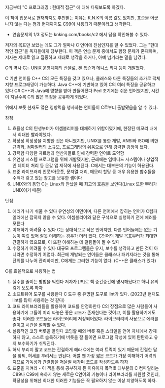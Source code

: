 지금부터 "C 프로그래밍 : 현대적 접근" 에 대해 다뤄보도록 하겠다.

이 책이 입문서로 현재까지도 추천받는 이유는 K.N.K의 이름 값도 있지만, 표준을 어긋나지 않는 다는 점과
현재까지도 C99이 사용되기 때문이라고 생각한다.

+ 연습문제의 1/3 정도는 knking.com/books/c2 에서 답을 확인해볼 수 있다.

저자의 목표만 보았는 데도 그가 얼마나 C 언어에 진심인지를 알 수 있었다. 그는 "현대적인 접근"을 독자들에게 당부한다.
이 책은 연습 문제 중에서도 함정 문제가 존재하며, 저자는 제대로 읽고 집중하고 제대로 생각을 하거나, 아예 넘기라는 말을 남겼다.

C의 역사
C는 UNIX 운영체제의 산물로, 켄 톰슨과 데니스 리치 등이 개발했다.

C 기반 언어들
C++ C의 모든 특징을 갖고 있으나, 클래스와 다른 특징들의 추가로 객체지향 프로그래밍이 가능하다.
Java C++에 기반하고 있어 C의 여러 특징을 공유하고 있다
C# C++과 Java에 영향을 받아 만들어졌다
Perl 초기에는 쉬운 언어였지만, 시간이 지날수록 C의 많은 특징을 공유하게 되었다.

위에서 보듯 현재도 많은 영향력을 행사하는 언어들이 C로부터 출발됐음을 알 수 있다.

장점
1. 효율성
C의 탄생부터가 어셈블리어를 대체하기 위함이였기에, 한정된 메모리 내에서 최대한 빨라야했다. 
2. 확장성
확장성을 지향한 것은 아니였지만, UNIX를 통한 개발, ANSI와 ISO에 의한 규격화, 컴파일러의 소규모, 프로그래밍의 쉬움으로 인해 강력한 강정이 됐다.
3. 강력함
다양한 자료형과 연산자들로 인해 강력한 언어로 도약함
4. 유연성
시스템 프로그램을 위해 개발됐지만, 근래에는 임베디드 시스템이나 상업적인 데이터 처리 등 온갖 앱 제작에 사용된다. C에서는 대부분의 기능이 허용된다.
5. 표준 라이브러리
인풋/아웃풋, 문자열 처리, 메모리 할당 등 매우 유용한 함수들을 수백개 갖고 있는 창고를 보유한 셈이다
6. UNIX와의 통합
C는 Linux와 만났을 때 최고의 호흡을 보인다(Linux 또한 뿌리가 UNIX이기 때문) 

단점
1. 에러가 나기 쉬울 수 있다
유연성의 이면이며, 다른 언어에서 잡히는 언어가 C컴파일러에선 잡히지 않을 수 있다. 어셈블리어와 닮은 구석으로 실행하기 전에 에러를 모른다
2. 이해하기 어려울 수 있다
C는 상대적으로 작은 언어지만, 다른 언어들에는 없는 기능이 여럿 있어 잘못 이해하는 경우가 더러 있다. C언어의 개발 목표부터가 최대한 간결하게 였으므로,
이 또한 이해하는 데 걸림돌이 될 수 있다
3. 수정하기 어려울 수 있다
대규모 프로그램들은 유지, 보수를 생각하고 만든 것이 아니라면 수정하기 어렵다. 최근에 개발되는 언어들은 클래스나 패키지라는 것을 통해
단위를 나누어 관리하지만, C에게는 그러한 기능이 없다. (C++은 클래스가 있다)

C를 효율적으로 사용하는 법
1. 실수를 줄이는 방법을 익힌다
저자가 [!!!]로 책 중간중간에 명시해뒀다고 하니 유의 깊게 보도록 하자
2. 소프트웨어 도구를 사용한다
C 도구 중 유명한 도구로 lint가 있다. (2023년 현재도 lint를 많이 사용하는 것 같다)
3. 코드 라이브러리들을 활용하여 코드를 안정화한다
C의 장점으로 많은 사람들이 사용하기에 그들이 미리 짜놓은 좋은 코드가 존재한다는 것이고, 이를 활용하기에도 좋다.
이러한 코드들은 라이브러리에 저장되어있다. 라이브러리의 사용으로 에러를 줄이고 시간을 절약할 수 있다.
4. 실용적인 코딩 버릇을 들인다
코딩할 때의 버릇 혹은 스타일을 언어 자체에서 강제하지 않고, 스스로 습득하기에 버릇을 잘 들이면 프로그램 작성에 있어 탄탄하고 유지 보수하기가 쉬워진다.
5. 허세 부리지 말고 코드는 간결하게 해라
C에는 여러 트릭이 있기 때문에 간결한 답을 찾되, 허세를 부려서는 안된다. 어쩔 땐 가장 짧은 코드가 가장 이해하기 어려워지므로
가독성과 간결함을 저울질 해가며 코드를 작성하도록 하자
6. 표준을 지켜라 - 이 책을 통해 공부하게 된 이유이자 목적!!!
대부분의 C 컴파일러는 C89나 C99에 속하지 않는 새로운 C언어의 기능이나 라이브러리를 지원할 것인데, 확장성을 위해선 최대한 이러한 기능들은
꼭 필요하지 않는 이상 지양하도록 하자.
